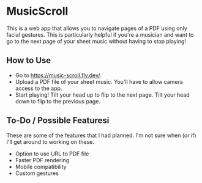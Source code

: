 # MusicScroll

This is a web app that allows you to navigate pages of a PDF using only facial gestures. This is
particularly helpful if you're a musician and want to go to the next page of your sheet music
without having to stop playing!

## How to Use

* Go to https://music-scroll.fly.dev/.
* Upload a PDF file of your sheet music. You'll have to allow camera access to the app.
* Start playing! Tilt your head up to flip to the next page. Tilt your head down to flip to the
previous page.

## To-Do / Possible Featuresi

These are some of the features that I had planned. I'm not sure when (or if) I'll get around to
working on these.

* Option to use URL to PDF file
* Faster PDF rendering
* Mobile compatibility
* Custom gestures

